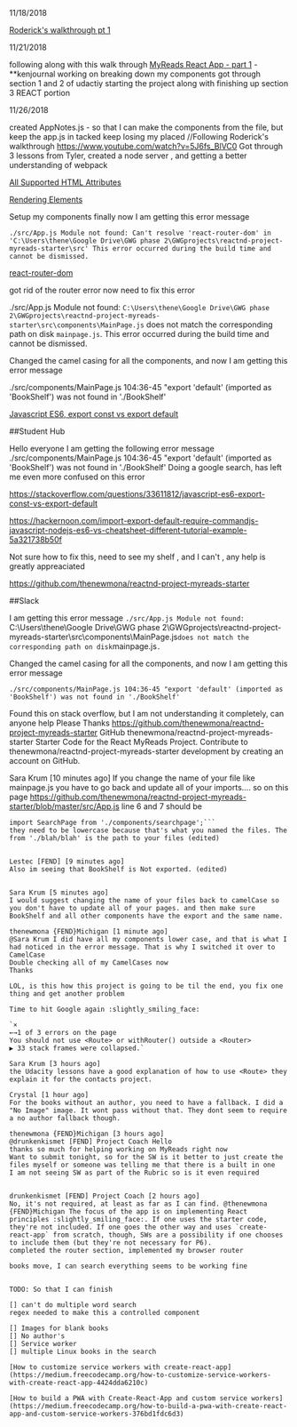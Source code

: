 11/18/2018

[Roderick's walkthrough pt 1](https://drive.google.com/file/d/1Slzggq1ABg4owc9uX27Mly-xKKHoABB7/view)

11/21/2018

following along with  this walk through 
[MyReads React App - part 1](https://www.youtube.com/watch?v=pdoFamR3LSI) - **kenjournal
working on breaking down my components 
got through section 1 and 2 of udactiy starting the project along with finishing up section 3 REACT portion 

11/26/2018

created AppNotes.js - so that I can make the components from the file, but keep the app.js in tacked
keep losing my placed 
//Following Roderick's walkthrough https://www.youtube.com/watch?v=5J6fs_BlVC0
Got through 3 lessons from Tyler, created a node server , and getting a better understanding of webpack 

[All Supported HTML Attributes](https://reactjs.org/docs/dom-elements.html#all-supported-html-attributes)

[Rendering Elements](https://reactjs.org/docs/rendering-elements.html)
 
 Setup my components finally now I am getting this error message 

 `./src/App.js
Module not found: Can't resolve 'react-router-dom' in 'C:\Users\thene\Google Drive\GWG phase 2\GWGprojects\reactnd-project-myreads-starter\src'
This error occurred during the build time and cannot be dismissed.`

[react-router-dom](https://www.npmjs.com/package/react-router-dom)

got rid of the router error now need to fix this error 

./src/App.js
Module not found: `C:\Users\thene\Google Drive\GWG phase 2\GWGprojects\reactnd-project-myreads-starter\src\components\MainPage.js` does not match the corresponding path on disk `mainpage.js`.
This error occurred during the build time and cannot be dismissed.

Changed the camel casing for all the components, and now I am getting this error message 

./src/components/MainPage.js
104:36-45 "export 'default' (imported as 'BookShelf') was not found in './BookShelf'

[Javascript ES6, export const vs export default](https://stackoverflow.com/questions/33611812/javascript-es6-export-const-vs-export-default)



##Student Hub

Hello everyone I am getting the following error message ./src/components/MainPage.js 104:36-45 "export 'default' (imported as 'BookShelf') was not found in './BookShelf' Doing a google search, has left me even more confused on this error

https://stackoverflow.com/questions/33611812/javascript-es6-export-const-vs-export-default

https://hackernoon.com/import-export-default-require-commandjs-javascript-nodejs-es6-vs-cheatsheet-different-tutorial-example-5a321738b50f

Not sure how to fix this, need to see my shelf , and I can't , any help is greatly appreaciated

https://github.com/thenewmona/reactnd-project-myreads-starter

##Slack

I am getting this error message
`./src/App.js
Module not found: `C:\Users\thene\Google Drive\GWG phase 2\GWGprojects\reactnd-project-myreads-starter\src\components\MainPage.js` does not match the corresponding path on disk `mainpage.js`.`

Changed the camel casing for all the components, and now I am getting this error message

`./src/components/MainPage.js
104:36-45 "export 'default' (imported as 'BookShelf') was not found in './BookShelf'`

Found this on stack overflow, but I am not understanding it completely,  can anyone help Please
Thanks
https://github.com/thenewmona/reactnd-project-myreads-starter
GitHub
thenewmona/reactnd-project-myreads-starter
Starter Code for the React MyReads Project. Contribute to thenewmona/reactnd-project-myreads-starter development by creating an account on GitHub.
 


Sara Krum [10 minutes ago]
If you change the name of your file like mainpage.js you have to go back and update all of your imports.... so on this page https://github.com/thenewmona/reactnd-project-myreads-starter/blob/master/src/App.js line 6 and 7 should be  
 ```import MainPage from './components/mainpage';
import SearchPage from './components/searchpage';``` 
they need to be lowercase because that's what you named the files. The from './blah/blah' is the path to your files (edited)


Lestec [FEND] [9 minutes ago]
Also im seeing that BookShelf is Not exported. (edited)


Sara Krum [5 minutes ago]
I would suggest changing the name of your files back to camelCase so you don't have to update all of your pages. and then make sure BookShelf and all other components have the export and the same name.

thenewmona {FEND}Michigan [1 minute ago]
@Sara Krum I did have all my components lower case, and that is what I had noticed in the error message. That is why I switched it over to CamelCase
Double checking all of my CamelCases now
Thanks

LOL, is this how this project is going to be til the end, you fix one thing and get another problem

Time to hit Google again :slightly_smiling_face:

`×
←→1 of 3 errors on the page
You should not use <Route> or withRouter() outside a <Router>
▶ 33 stack frames were collapsed.`

Sara Krum [3 hours ago]
the Udacity lessons have a good explanation of how to use <Route> they explain it for the contacts project.

Crystal [1 hour ago]
For the books without an author, you need to have a fallback. I did a "No Image" image. It wont pass without that. They dont seem to require a no author fallback though.

thenewmona {FEND}Michigan [3 hours ago]
@drunkenkismet [FEND] Project Coach Hello
thanks so much for helping working on MyReads right now
Want to submit tonight, so for the SW is it better to just create the files myself or someone was telling me that there is a built in one
I am not seeing SW as part of the Rubric so is it even required


drunkenkismet [FEND] Project Coach [2 hours ago]
No, it's not required, at least as far as I can find. @thenewmona {FEND}Michigan The focus of the app is on implementing React principles :slightly_smiling_face:. If one uses the starter code, they're not included. If one goes the other way and uses `create-react-app` from scratch, though, SWs are a possibility if one chooses to include them (but they're not necessary for P6).
completed the router section, implemented my browser router 

books move, I can search everything seems to be working fine 


TODO: So that I can finish

[] can't do multiple word search
regex needed to make this a controlled component 

[] Images for blank books
[] No author's 
[] Service worker 
[] multiple Linux books in the search 

[How to customize service workers with create-react-app](https://medium.freecodecamp.org/how-to-customize-service-workers-with-create-react-app-4424dda6210c)

[How to build a PWA with Create-React-App and custom service workers](https://medium.freecodecamp.org/how-to-build-a-pwa-with-create-react-app-and-custom-service-workers-376bd1fdc6d3)